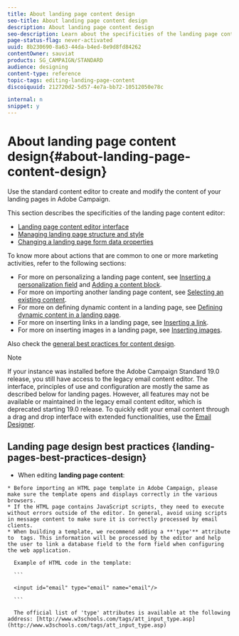 ```yaml
---
title: About landing page content design
seo-title: About landing page content design
description: About landing page content design
seo-description: Learn about the specificities of the landing page content editor.
page-status-flag: never-activated
uuid: 8b230690-8a63-44da-b4ed-8e9d8fd84262
contentOwner: sauviat
products: SG_CAMPAIGN/STANDARD
audience: designing
content-type: reference
topic-tags: editing-landing-page-content
discoiquuid: 212720d2-5d57-4e7a-bb72-10512050e78c

internal: n
snippet: y
---
```


# About landing page content design{#about-landing-page-content-design}

Use the standard content editor to create and modify the content of your landing pages in Adobe Campaign.

This section describes the specificities of the landing page content editor:

* [Landing page content editor interface](../../channels/using/landing-page-content-editor-interface.md)
* [Managing landing page structure and style](../../channels/using/managing-landing-page-structure-and-style.md)
* [Changing a landing page form data properties](../../channels/using/changing-a-landing-page-form-data-properties.md)

To know more about actions that are common to one or more marketing activities, refer to the following sections:

* For more on personalizing a landing page content, see [Inserting a personalization field](../../designing/using/inserting-a-personalization-field.md) and [Adding a content block](../../designing/using/adding-a-content-block.md).
* For more on importing another landing page content, see [Selecting an existing content](../../designing/using/selecting-an-existing-content.md).
* For more on defining dynamic content in a landing page, see [Defining dynamic content in a landing page](../../channels/using/defining-dynamic-content-in-a-landing-page.md).
* For more on inserting links in a landing page, see [Inserting a link](../../designing/using/inserting-a-link.md).
* For more on inserting images in a landing page, see [Inserting images](../../designing/using/inserting-images.md).

Also check the [general best practices for content design](../../designing/using/content-design-best-practices.md).

>[!NOTE]
>
>If your instance was installed before the Adobe Campaign Standard 19.0 release, you still have access to the legacy email content editor. The interface, principles of use and configuration are mostly the same as described below for landing pages. However, all features may not be available or maintained in the legacy email content editor, which is deprecated starting 19.0 release. To quickly edit your email content through a drag and drop interface with extended functionalities, use the [Email Designer](../../designing/using/about-email-content-design.md#about-the-email-designer).

## Landing page design best practices {landing-pages-best-practices-design}

   * When editing **landing page content**:

    * Before importing an HTML page template in Adobe Campaign, please make sure the template opens and displays correctly in the various browsers.
    * If the HTML page contains JavaScript scripts, they need to execute without errors outside of the editor. In general, avoid using scripts in message content to make sure it is correctly processed by email clients.
    * When building a template, we recommend adding a **'type'** attribute to  tags. This information will be processed by the editor and help the user to link a database field to the form field when configuring the web application.

      Example of HTML code in the template:

      ```    
      
      <input id="email" type="email" name="email"/>
         
      ```    
    
      The official list of 'type' attributes is available at the following address: [http://www.w3schools.com/tags/att_input_type.asp](http://www.w3schools.com/tags/att_input_type.asp)